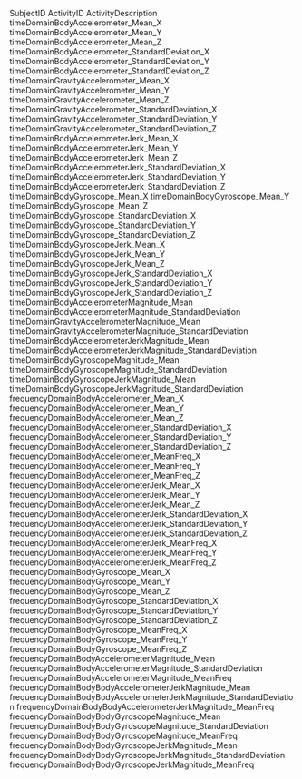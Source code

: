 
SubjectID
ActivityID
ActivityDescription
timeDomainBodyAccelerometer_Mean_X
timeDomainBodyAccelerometer_Mean_Y
timeDomainBodyAccelerometer_Mean_Z
timeDomainBodyAccelerometer_StandardDeviation_X
timeDomainBodyAccelerometer_StandardDeviation_Y
timeDomainBodyAccelerometer_StandardDeviation_Z
timeDomainGravityAccelerometer_Mean_X
timeDomainGravityAccelerometer_Mean_Y
timeDomainGravityAccelerometer_Mean_Z
timeDomainGravityAccelerometer_StandardDeviation_X
timeDomainGravityAccelerometer_StandardDeviation_Y
timeDomainGravityAccelerometer_StandardDeviation_Z
timeDomainBodyAccelerometerJerk_Mean_X
timeDomainBodyAccelerometerJerk_Mean_Y
timeDomainBodyAccelerometerJerk_Mean_Z
timeDomainBodyAccelerometerJerk_StandardDeviation_X
timeDomainBodyAccelerometerJerk_StandardDeviation_Y
timeDomainBodyAccelerometerJerk_StandardDeviation_Z
timeDomainBodyGyroscope_Mean_X
timeDomainBodyGyroscope_Mean_Y
timeDomainBodyGyroscope_Mean_Z
timeDomainBodyGyroscope_StandardDeviation_X
timeDomainBodyGyroscope_StandardDeviation_Y
timeDomainBodyGyroscope_StandardDeviation_Z
timeDomainBodyGyroscopeJerk_Mean_X
timeDomainBodyGyroscopeJerk_Mean_Y
timeDomainBodyGyroscopeJerk_Mean_Z
timeDomainBodyGyroscopeJerk_StandardDeviation_X
timeDomainBodyGyroscopeJerk_StandardDeviation_Y
timeDomainBodyGyroscopeJerk_StandardDeviation_Z
timeDomainBodyAccelerometerMagnitude_Mean
timeDomainBodyAccelerometerMagnitude_StandardDeviation
timeDomainGravityAccelerometerMagnitude_Mean
timeDomainGravityAccelerometerMagnitude_StandardDeviation
timeDomainBodyAccelerometerJerkMagnitude_Mean
timeDomainBodyAccelerometerJerkMagnitude_StandardDeviation
timeDomainBodyGyroscopeMagnitude_Mean
timeDomainBodyGyroscopeMagnitude_StandardDeviation
timeDomainBodyGyroscopeJerkMagnitude_Mean
timeDomainBodyGyroscopeJerkMagnitude_StandardDeviation
frequencyDomainBodyAccelerometer_Mean_X
frequencyDomainBodyAccelerometer_Mean_Y
frequencyDomainBodyAccelerometer_Mean_Z
frequencyDomainBodyAccelerometer_StandardDeviation_X
frequencyDomainBodyAccelerometer_StandardDeviation_Y
frequencyDomainBodyAccelerometer_StandardDeviation_Z
frequencyDomainBodyAccelerometer_MeanFreq_X
frequencyDomainBodyAccelerometer_MeanFreq_Y
frequencyDomainBodyAccelerometer_MeanFreq_Z
frequencyDomainBodyAccelerometerJerk_Mean_X
frequencyDomainBodyAccelerometerJerk_Mean_Y
frequencyDomainBodyAccelerometerJerk_Mean_Z
frequencyDomainBodyAccelerometerJerk_StandardDeviation_X
frequencyDomainBodyAccelerometerJerk_StandardDeviation_Y
frequencyDomainBodyAccelerometerJerk_StandardDeviation_Z
frequencyDomainBodyAccelerometerJerk_MeanFreq_X
frequencyDomainBodyAccelerometerJerk_MeanFreq_Y
frequencyDomainBodyAccelerometerJerk_MeanFreq_Z
frequencyDomainBodyGyroscope_Mean_X
frequencyDomainBodyGyroscope_Mean_Y
frequencyDomainBodyGyroscope_Mean_Z
frequencyDomainBodyGyroscope_StandardDeviation_X
frequencyDomainBodyGyroscope_StandardDeviation_Y
frequencyDomainBodyGyroscope_StandardDeviation_Z
frequencyDomainBodyGyroscope_MeanFreq_X
frequencyDomainBodyGyroscope_MeanFreq_Y
frequencyDomainBodyGyroscope_MeanFreq_Z
frequencyDomainBodyAccelerometerMagnitude_Mean
frequencyDomainBodyAccelerometerMagnitude_StandardDeviation
frequencyDomainBodyAccelerometerMagnitude_MeanFreq
frequencyDomainBodyBodyAccelerometerJerkMagnitude_Mean
frequencyDomainBodyBodyAccelerometerJerkMagnitude_StandardDeviation
frequencyDomainBodyBodyAccelerometerJerkMagnitude_MeanFreq
frequencyDomainBodyBodyGyroscopeMagnitude_Mean
frequencyDomainBodyBodyGyroscopeMagnitude_StandardDeviation
frequencyDomainBodyBodyGyroscopeMagnitude_MeanFreq
frequencyDomainBodyBodyGyroscopeJerkMagnitude_Mean
frequencyDomainBodyBodyGyroscopeJerkMagnitude_StandardDeviation
frequencyDomainBodyBodyGyroscopeJerkMagnitude_MeanFreq

